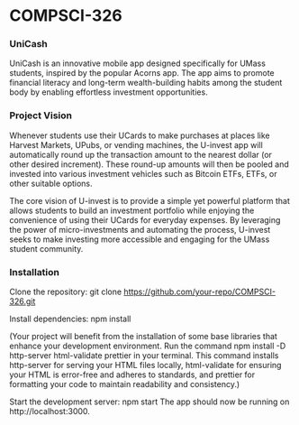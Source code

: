 # COMPSCI-326
### UniCash
UniCash is an innovative mobile app designed specifically for UMass students, inspired by the popular Acorns app. The app aims to promote financial literacy and long-term wealth-building habits among the student body by enabling effortless investment opportunities.

### Project Vision
Whenever students use their UCards to make purchases at places like Harvest Markets, UPubs, or vending machines, the U-invest app will automatically round up the transaction amount to the nearest dollar (or other desired increment). These round-up amounts will then be pooled and invested into various investment vehicles such as Bitcoin ETFs, ETFs, or other suitable options.

The core vision of U-invest is to provide a simple yet powerful platform that allows students to build an investment portfolio while enjoying the convenience of using their UCards for everyday expenses. By leveraging the power of micro-investments and automating the process, U-invest seeks to make investing more accessible and engaging for the UMass student community.

### Installation
Clone the repository: git clone https://github.com/your-repo/COMPSCI-326.git

Install dependencies: npm install

(Your project will benefit from the installation of some base libraries that enhance your development environment. Run the command npm install -D http-server html-validate prettier in your terminal. This command installs http-server for serving your HTML files locally, html-validate for ensuring your HTML is error-free and adheres to standards, and prettier for formatting your code to maintain readability and consistency.)

Start the development server: npm start
The app should now be running on http://localhost:3000.
